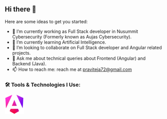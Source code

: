 ## Hi there 👋

Here are some ideas to get you started:

- 🔭 I’m currently working as Full Stack developer in Nusummit Cybersecurity (Formerly known as Aujas Cybersecurity).
- 🌱 I’m currently learning Artificial Intelligence.
- 👯 I’m looking to collaborate on Full Stack developer and Angular related projects.
- 💬 Ask me about technical queries about Frontend (Angular) and Backend (Java).
- 📫 How to reach me: reach me at <a>praviteja72@gmail.com</a>

### 🛠️ Tools & Technologies I Use:

<p align="left">

  <!-- Angular -->

   <img src="https://github.com/devicons/devicon/blob/v2.17.0/icons/angular/angular-original.svg" width="60" height="60"/>
</p>
